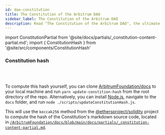 ```yaml
---
id: dao-constitution
title: The Constitution of the Arbitrum DAO
sidebar_label: The Constitution of the Arbitrum DAO
description: Read "The Constitution of the Arbitrum DAO", the ultimate governing document of the Arbitrum DAO. Arbitrum DAO's smart contracts implement the protocols described in this document.
---
```


import ConstitutionPartial from '@site/docs/partials/_constitution-content-partial.md';
import { ConstitutionHash  } from '@site/src/components/ConstitutionHash'


<div id='constitution'>
<ConstitutionPartial/>
</div>


### Constitution hash

<code><b><ConstitutionHash/></b></code>

<br/><br/>

To compute this hash yourself, you can clone [ArbitrumFoundation/docs](https://github.com/ArbitrumFoundation/docs) to your local machine and run `yarn update-constition-hash` from the root directory of the repo. Alternatively, you can install [Node.js](https://nodejs.org/en/), navigate to the `docs` folder, and run `node ./scripts/updateConstitutionHash.js`.

This will use the `keccak256` method from the [@ethersproject/solidity](https://github.com/ethers-io/ethers.js#readme) project to compute the hash of the Constitution's markdown source code, located in [`/ArbitrumFoundation/docs/blob/main/docs/partials/_constitution-content-partial.md`](https://github.com/ArbitrumFoundation/docs/blob/main/docs/partials/_constitution-content-partial.md).

